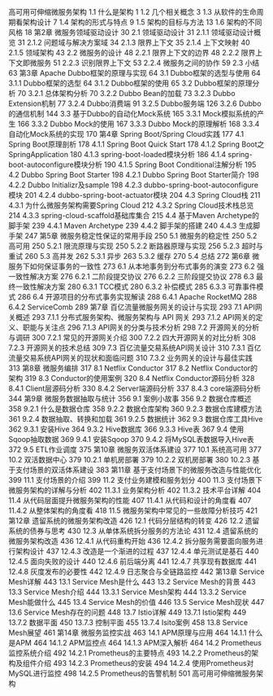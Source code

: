 高可用可伸缩微服务架构
1.1 什么是架构 1
1.2 几个相关概念 3
1.3 从软件的生命周期看架构设计 7
1.4 架构的形式与特点 9
1.5 架构的目标与方法 13
1.6 架构的不同风格 18
第2章 微服务领域驱动设计 30
2.1 领域驱动设计 31
2.1.1 领域驱动设计概览 31
2.1.2 问题域与解决方案域 34
2.1.3 限界上下文 35
2.1.4 上下文映射 40
2.1.5 领域架构 43
2.2 微服务的设计 48
2.2.1 限界上下文的边界 48
2.2.2 限界上下文即微服务 51
2.2.3 识别限界上下文 53
2.2.4 微服务之间的协作 59
2.3 小结 63
第3章 Apache Dubbo框架的原理与实现 64
3.1 Dubbo框架的选型与使用 64
3.1.1 Dubbo框架的选型 64
3.1.2 Dubbo框架的使用 65
3.2 Dubbo框架的原理分析 70
3.2.1 总体架构分析 70
3.2.2 Dubbo Bean的加载 73
3.2.3 Dubbo Extension机制 77
3.2.4 Dubbo消费端 91
3.2.5 Dubbo服务端 126
3.2.6 Dubbo的通信机制 144
3.3 基于Dubbo的自动化Mock系统 165
3.3.1 Mock模拟系统的产生 166
3.3.2 Dubbo Mock的使用 167
3.3.3 Dubbo Mock的原理解析 168
3.3.4 自动化Mock系统的实现 170
第4章 Spring Boot/Spring Cloud实践 177
4.1 Spring Boot原理剖析 178
4.1.1 Spring Boot Quick Start 178
4.1.2 Spring Boot之SpringApplication 180
4.1.3 spring-boot-loaded模块分析 186
4.1.4 spring-boot-autoconfigure模块分析 190
4.1.5 Spring Boot Conditional注解分析 195
4.2 Dubbo Spring Boot Starter 198
4.2.1 Dubbo Spring Boot Starter简介 198
4.2.2 Dubbo Initializr及sample 198
4.2.3 dubbo-spring-boot-autoconfigure模块 201
4.2.4 dubbo-spring-boot-actuator模块 204
4.3 Spring Cloud栈 211
4.3.1 为什么微服务架构需要Spring Cloud 212
4.3.2 Spring Cloud技术栈总览 214
4.3.3 spring-cloud-scaffold基础库集合 215
4.4 基于Maven Archetype的脚手架 239
4.4.1 Maven Archetype 239
4.4.2 脚手架的搭建 240
4.4.3 生成脚手架 247
第5章 微服务稳定性保证的常用手段 250
5.1 微服务的稳定性 250
5.2 高可用 250
5.2.1 限流原理与实现 250
5.2.2 断路器原理与实现 256
5.2.3 超时与重试 260
5.3 高并发 262
5.3.1 异步 263
5.3.2 缓存 270
5.4 总结 272
第6章 微服务下如何保证事务的一致性 273
6.1 从本地事务到分布式事务的演变 273
6.2 强一致性解决方案 276
6.2.1 二阶段提交协议 276
6.2.2 三阶段提交协议 278
6.3 最终一致性解决方案 280
6.3.1 TCC模式 280
6.3.2 补偿模式 285
6.3.3 可靠事件模式 286
6.4 开源项目的分布式事务实现解读 288
6.4.1 Apache RocketMQ 288
6.4.2 ServiceComb 289
第7章 百亿流量微服务网关的设计与实现 293
7.1 API网关概述 293
7.1.1 分布式服务架构、微服务架构与 API 网关 293
7.1.2 API网关的定义、职能与关注点 296
7.1.3 API网关的分类与技术分析 298
7.2 开源网关的分析与调研 300
7.2.1 常见的开源网关介绍 300
7.2.2 四大开源网关的对比分析 308
7.2.3 开源网关的技术总结 309
7.3 百亿流量交易系统API网关设计 310
7.3.1 百亿流量交易系统API网关的现状和面临问题 310
7.3.2 业务网关的设计与最佳实践 313
第8章 微服务编排 317
8.1 Netflix Conductor 317
8.2 Netflix Conductor的架构 319
8.3 Conductor的使用案例 320
8.4 Netflix Conductor源码分析 328
8.4.1 Client层源码分析 330
8.4.2 Server端源码分析 337
8.4.3 core端源码分析 344
第9章 微服务数据抽取与统计 356
9.1 案例小故事 356
9.2 数据仓库概述 358
9.2.1 什么是数据仓库 358
9.2.2 数据仓库架构 360
9.2.3 数据仓库建模方法 361
9.2.4 数据抽取、转换和加载 361
9.2.5 数据统计 362
9.3 数据仓库工具Hive 362
9.3.1 安装Hive 364
9.3.2 Hive数据库 366
9.3.3 Hive表 367
9.4 使用Sqoop抽取数据 369
9.4.1 安装Sqoop 370
9.4.2 将MySQL表数据导入Hive表 372
9.5 ETL作业调度 375
第10章 微服务双活体系建设 377
10.1 系统高可用 377
10.2 双活数据中心 379
10.2.1 单机房部署 379
10.2.2 双机房部署 380
10.2.3 基于支付场景的双活体系建设 383
第11章 基于支付场景下的微服务改造与性能优化 399
11.1 支付场景的介绍 399
11.2 支付业务建模和服务划分 400
11.3 支付场景下微服务架构的详解与分析 402
11.3.1 业务架构分析 402
11.3.2 技术平台详解 404
11.4 从代码层面提升微服务架构的性能 407
11.4.1 从代码和设计的角度看 407
11.4.2 从整体架构的角度看 418
11.5 微服务架构中常见的一些故障分析技巧 421
第12章 遗留系统的微服务架构改造 426
12.1 代码分层结构的转变 426
12.2 遗留系统的债券与思考 430
12.3 从单体系统拆分服务的方法论 431
12.4 遗留系统的微服务架构改造 436
12.4.1 从代码重构开始 436
12.4.2 拆分服务需要面向服务进行架构设计 437
12.4.3 改造是一个渐进的过程 437
12.4.4 单元测试是基石 440
12.4.5 面向失败的设计 440
12.4.6 前后端分离 441
12.4.7 共享现有数据库 441
12.4.8 灰度发布的必要性 442
12.4.9 日志聚合与全链路监控 442
第13章 Service Mesh详解 443
13.1 Service Mesh是什么 443
13.2 Service Mesh的背景 443
13.3 Service Mesh介绍 444
13.3.1 Service Mesh架构 444
13.3.2 Service Mesh能做什么 445
13.4 Service Mesh的价值 446
13.5 Service Mesh现状 447
13.6 Service Mesh存在的问题 448
13.7 Istio详解 449
13.7.1 Istio架构 449
13.7.2 数据平面 450
13.7.3 控制平面 455
13.7.4 Isito案例 458
13.8 Service Mesh展望 461
第14章 微服务监控实战 463
14.1 APM原理与应用 464
14.1.1 什么是APM 464
14.1.2 APM监控点 464
14.1.3 APM深入解析 464
14.2 Prometheus监控系统介绍 492
14.2.1 Prometheus的主要特点 493
14.2.2 Prometheus的架构及组件介绍 493
14.2.3 Prometheus的安装 494
14.2.4 使用Prometheus对MySQL进行监控 498
14.2.5 Prometheus的告警机制 501
高可用可伸缩微服务架构